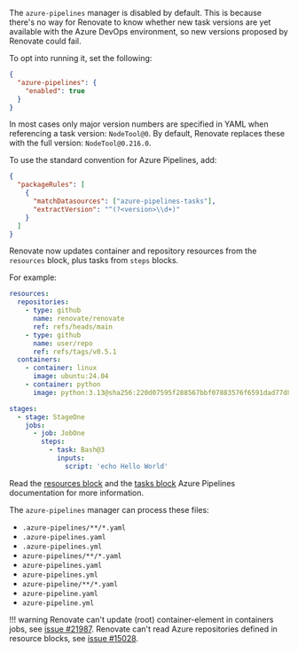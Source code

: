 The `azure-pipelines` manager is disabled by default.
This is because there's no way for Renovate to know whether new task versions are yet available with the Azure DevOps environment, so new versions proposed by Renovate could fail.

To opt into running it, set the following:

```json
{
  "azure-pipelines": {
    "enabled": true
  }
}
```

In most cases only major version numbers are specified in YAML when referencing a task version: `NodeTool@0`.
By default, Renovate replaces these with the full version: `NodeTool@0.216.0`.

To use the standard convention for Azure Pipelines, add:

```json
{
  "packageRules": [
    {
      "matchDatasources": ["azure-pipelines-tasks"],
      "extractVersion": "^(?<version>\\d+)"
    }
  ]
}
```

Renovate now updates container and repository resources from the `resources` block, plus tasks from `steps` blocks.

For example:

```yaml
resources:
  repositories:
    - type: github
      name: renovate/renovate
      ref: refs/heads/main
    - type: github
      name: user/repo
      ref: refs/tags/v0.5.1
  containers:
    - container: linux
      image: ubuntu:24.04
    - container: python
      image: python:3.13@sha256:220d07595f288567bbf07883576f6591dad77d824dce74f0c73850e129fa1f46

stages:
  - stage: StageOne
    jobs:
      - job: JobOne
        steps:
          - task: Bash@3
            inputs:
              script: 'echo Hello World'
```

Read the [resources block][resources-docs] and the [tasks block][tasks-docs] Azure Pipelines documentation for more information.

The `azure-pipelines` manager can process these files:

- `.azure-pipelines/**/*.yaml`
- `.azure-pipelines.yaml`
- `.azure-pipelines.yml`
- `azure-pipelines/**/*.yaml`
- `azure-pipelines.yaml`
- `azure-pipelines.yml`
- `azure-pipeline/**/*.yaml`
- `azure-pipeline.yaml`
- `azure-pipeline.yml`

<!-- prettier-ignore -->
!!! warning
    Renovate can't update (root) container-element in containers jobs, see [issue #21987](https://github.com/renovatebot/renovate/issues/21987).
    Renovate can't read Azure repositories defined in resource blocks, see [issue #15028](https://github.com/renovatebot/renovate/issues/15028).

[resources-docs]: https://docs.microsoft.com/en-us/azure/devops/pipelines/yaml-schema/resources?view=azure-pipelines
[tasks-docs]: https://docs.microsoft.com/en-us/azure/devops/pipelines/yaml-schema/steps-task?view=azure-pipelines
